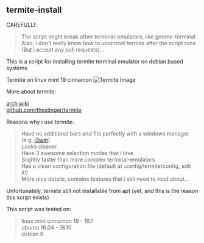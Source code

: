 ## termite-install

CAREFULL!:
> The script might break other terminal-emulators, like gnome-terminal \
> Also, i don't really know how to unninstall termite after the script runs (But i accept any pull requests)...

This is a script for installing termite terminal emulator on debian based systems

Termite on linux mint 19 cinnamon
![Termite Image](https://github.com/marcospb19/loadingNewYear/blob/master/images/installationAndUsage.png)

More about termite:

[arch wiki](https://wiki.archlinux.org/index.php/Termite) \
[github.com/thestinger/termite](https://github.com/thestinger/termite)


Reasons why i use termite:
> Have no additional bars and fits perfectly with a windows manager (e.g. [i3wm](https://github.com/i3/i3)) \
> Looks cleaner \
> Have 3 awesome selection modes that i love \
> Slightly faster than more complex terminal-emulators \
> Has a clean configuration file (default at .config/termite/config, edit it!) \
> More nice details, contains features that i still need to read about...


Unfortunately, termite still not installable from apt (yet, and this is the reason this script exists)

This script was tested on:

> linux mint cinnamon 19 - 19.1 \
> ubuntu 16.04 - 18.10 \
> debian 9
